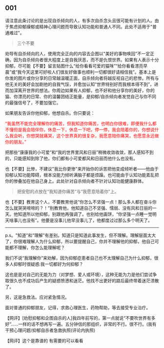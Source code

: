## 001

请注意此条讨论的是出现自杀倾向的人，有多次自杀念头且很可能有计划的人。由于焦虑抑郁燥郁或精神心理问题而导致认知功能和普通人不同。此处不适用于"普通难过"。

> 三个不要

劝导有自杀倾向的人，使用完全正向的内容去企图以"美好的事物唤回”不一定正确，因为自杀倾向者很大程度上是自我厌恶，而不是仇恨世界。如果有人表示十分抑郁，尽可能【不要】留言贴图什么“给你看看可爱的猫咪”“给你看看漂亮早晨”或“我今天这里可好啦人们很友好做事也顺利一切都很好请相信我”。基本上是你发的图片或你分享的日常越温暖正面，自杀倾向者将越反视自己的悲惨。所有与他无关的美好会加剧他的自我气馁，并愈加认知“世界特别好而我根本得不到”，进而加深离开世界的想法。你周边如果有人抑郁，也不好和他分享你的美好，你的猫、你漂亮的日常、你的温馨团结正能量，是抑郁/自杀倾向者发觉自己与你不同的最强信号了，不要加强它。

如果朋友告诉你他抑郁，他想自杀。你只要说：

<font color ="red">“我虽然不能完全理解你的痛苦，但我知道你痛苦，也明白你很难，即便我什么都不懂但是我会陪伴你，休息一下，休息一下吧，停一停，我会陪着你的，你想说什么我会听，你想哭就痛哭，这个世界真的很复杂，我愿意陪你痛哭，也愿意永远做你的朋友。”
</font>

把那些“康康我的小可爱”和“我的世界里风和日丽”稍微收敛收敛，那人感知不到的，只能感知到除了他，你们都有小可爱都风和日丽而他什么也没有。

也【不要】比惨，不建议"我比你更惨"来开始你的诉苦把他变成倾听者——他由于抑郁认知功能障碍，根本没能力倾听满脑子都是烦躁。也可能由于认知功能紊乱把你的惨叠加在他自己身上。此处针对自杀倾向者不针对认知功能健康群体。

> 把安慰的点放在“我知道你痛苦”与“我愿意陪着你”上。

也【不要】教育这个人，不要教育他说“你怎么不坚强一点！那么多人都在奋斗你怎么就哭哭啼啼的？！”别教育他，他知道自己不坚强、懦弱、没有风和日丽的一天。他知道所以他抑郁，别跟他再强调了。也别给他画饼，“你坚强一点睡一觉明天啥事儿也没有”。他要是没事儿他早没事儿了，他都度过过那么多个明天了。

---

p.s。"知道"和"理解"有差别。知道只是知道此事发生，但不理解。理解层面太大了，你很难理解人为什么抑郁，所以要提醒自己，你并不理解他的抑郁，他自己可能都不理解，你怎么能理解呢？

我们不说“我理解你”来劝解，因为抑郁症患者自己也不太理解自己为什么抑郁，很多人抑郁时很疑惑:我一切都好为何抑郁？

这也是是对自己的无能为力（对梦想、爱人或环境），这种无能为力是他们尝试争取很久也不成功后产生的疑惑愤懑和迷茫。他找不出更好的路后最终带着迷茫溃散了。

另，这是急救法。应对紧急情况。

面对普通的抑郁朋友，记得，求救心理医生，药物帮助，等去接受专业治疗。

【网评】[劝慰抑郁和企图自杀的人]我四年前写的，第一点就说“不要吹世界有多好”……一样的话不想再写一遍。五分钟信的那组织，非常的不行。很不行。(我有干预心理问题/抑郁自杀者急救执照(评论内执照)

【网评】这个是靠谱的 有需要的可以看看
